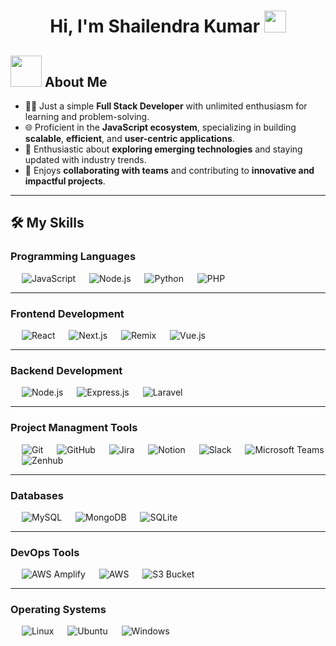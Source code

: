 <h1 align="center">Hi, I'm Shailendra Kumar <img src="https://media.giphy.com/media/hvRJCLFzcasrR4ia7z/giphy.gif" width="35"></h1>

## <picture><img src="https://github.com/7oSkaaa/7oSkaaa/blob/main/Images/about_me.gif?raw=true" width="50px"></picture> About Me

- 👨‍💻 Just a simple **Full Stack Developer** with unlimited enthusiasm for learning and problem-solving. 
- 🌐 Proficient in the **JavaScript ecosystem**, specializing in building **scalable**, **efficient**, and **user-centric applications**.  
- 🚀 Enthusiastic about **exploring emerging technologies** and staying updated with industry trends.  
- 🤝 Enjoys **collaborating with teams** and contributing to **innovative and impactful projects**.  

---

## 🛠️ My Skills

### Programming Languages

  &emsp; ![JavaScript](https://img.shields.io/badge/JavaScript-F7DF1E.svg?style=for-the-badge&logo=JavaScript&logoColor=black)
  &emsp; ![Node.js](https://img.shields.io/badge/Node.js-43853D.svg?style=for-the-badge&logo=node.js&logoColor=white)
  &emsp; ![Python](https://img.shields.io/badge/Python-14354C.svg?style=for-the-badge&logo=python&logoColor=white)
  &emsp; ![PHP](https://img.shields.io/badge/PHP-777BB4.svg?style=for-the-badge&logo=php&logoColor=white)

---

###  Frontend Development

  &emsp; ![React](https://img.shields.io/badge/React-61DAFB.svg?style=for-the-badge&logo=react&logoColor=black)
  &emsp; ![Next.js](https://img.shields.io/badge/Next.js-000000.svg?style=for-the-badge&logo=next.js&logoColor=white)
  &emsp; ![Remix](https://img.shields.io/badge/Remix-000000.svg?style=for-the-badge&logo=remix&logoColor=white)
  &emsp; ![Vue.js](https://img.shields.io/badge/Vue.js-4FC08D.svg?style=for-the-badge&logo=vue.js&logoColor=white)

---

### Backend Development

  &emsp; ![Node.js](https://img.shields.io/badge/Node.js-339933.svg?style=for-the-badge&logo=node.js&logoColor=white)
  &emsp; ![Express.js](https://img.shields.io/badge/Express.js-000000.svg?style=for-the-badge&logo=express&logoColor=white)
  &emsp; ![Laravel](https://img.shields.io/badge/Laravel-FF2D20.svg?style=for-the-badge&logo=laravel&logoColor=white)

---

### Project Managment Tools

  &emsp; ![Git](https://img.shields.io/badge/Git-F05033.svg?style=for-the-badge&logo=git&logoColor=white)
  &emsp; ![GitHub](https://img.shields.io/badge/GitHub-181717.svg?style=for-the-badge&logo=github&logoColor=white)
  &emsp; ![Jira](https://img.shields.io/badge/Jira-0052CC.svg?style=for-the-badge&logo=jira&logoColor=white)
  &emsp; ![Notion](https://img.shields.io/badge/Notion-000000.svg?style=for-the-badge&logo=notion&logoColor=white)
  &emsp; ![Slack](https://img.shields.io/badge/Slack-4A154B.svg?style=for-the-badge&logo=slack&logoColor=white)
  &emsp; ![Microsoft Teams](https://img.shields.io/badge/Microsoft%20Teams-6264A7.svg?style=for-the-badge&logo=microsoft-teams&logoColor=white)
  &emsp; ![Zenhub](https://img.shields.io/badge/Zenhub-5C5CFF.svg?style=for-the-badge&logo=zenhub&logoColor=white)

---

### Databases

  &emsp; ![MySQL](https://img.shields.io/badge/MySQL-4479A1.svg?style=for-the-badge&logo=mysql&logoColor=white)
  &emsp; ![MongoDB](https://img.shields.io/badge/MongoDB-47A248.svg?style=for-the-badge&logo=mongodb&logoColor=white)
  &emsp; ![SQLite](https://img.shields.io/badge/SQLite-003B57.svg?style=for-the-badge&logo=sqlite&logoColor=white)

---

### DevOps Tools

  &emsp; ![AWS Amplify](https://img.shields.io/badge/AWS%20Amplify-FF9900.svg?style=for-the-badge&logo=aws-amplify&logoColor=white)
  &emsp; ![AWS](https://img.shields.io/badge/Amazon%20AWS-232F3E.svg?style=for-the-badge&logo=amazon-aws&logoColor=white)
  &emsp; ![S3 Bucket](https://img.shields.io/badge/S3%20Bucket-569A31.svg?style=for-the-badge&logo=amazon-s3&logoColor=white)

---

### Operating Systems

  &emsp; ![Linux](https://img.shields.io/badge/Linux-penguin.svg?style=for-the-badge&logo=linux&logoColor=white)
  &emsp; ![Ubuntu](https://img.shields.io/badge/Ubuntu-E95420.svg?style=for-the-badge&logo=ubuntu&logoColor=white)
  &emsp; ![Windows](https://img.shields.io/badge/Windows-0078D6.svg?style=for-the-badge&logo=windows&logoColor=white)
